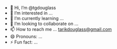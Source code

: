 - 👋 Hi, I’m @tgdouglass
- 👀 I’m interested in ... 
- 🌱 I’m currently learning ...
- 💞️ I’m looking to collaborate on ...
- 📫 How to reach me ... tarikdouglass@gmail.com
- 😄 Pronouns: ...
- ⚡ Fun fact: ...

<!---
tgdouglass/tgdouglass is a ✨ special ✨ repository because its `README.md` (this file) appears on your GitHub profile.
You can click the Preview link to take a look at your changes.
--->

